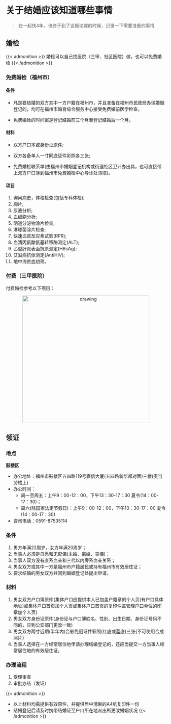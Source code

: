 # 关于结婚应该知道哪些事情

>在一起快4年，也终于到了谈婚论嫁的时候，记录一下需要准备的事情<!--more-->

## 婚检
{{< admonition >}}
婚检可以自己找医院（三甲、社区医院）做，也可以免费婚检
{{< /admonition >}}
### 免费婚检（福州市）
#### 条件
- 凡是要结婚的双方其中一方户籍在福州市，并且准备在福州市民政局办理婚姻登记的，均可在福州市婚育综合服务中心接受免费婚前医学检查。

- 免费婚检的时间窗是登记结婚前三个月至登记结婚后一个月。

#### 材料
- 双方户口本或身份证原件;

- 双方各备单人一寸同底证件彩照各三张;

- 免费婚检联系单(由福州市婚姻登记机构或街道社区卫计办出具，也可直接带上双方户口簿到福州市免费婚检中心导诊处领取)。

#### 项目
1. 询问病史，体格检查(包括专科体检);
2. 胸片;
3. 尿液分析;
4. 血细胞分析;
5. 阴道分泌物涂片检查;
6. 淋球菌涂片检查;
7. 快速血浆反应素试验(RPR);
8. 血清丙氨酸氨基转移酶测定(ALT);
9. 乙型肝炎表面抗原测定(HBsAg);
10. 艾滋病抗体测定(AntiHIV);
11. 地中海贫血初筛。

### 付费（三甲医院）
付费婚检参考以下项目：
<div align=center>
<img src="https://s1.vika.cn/space/2022/10/11/89816b631c9c48429cc86b5bb17109fa" alt="drawing" style="width:400px;"/>
</div>


## 领证
### 地点
**鼓楼区**

- 办公地址：福州市鼓楼区五四路119号嘉信大厦(五四路新华都对面)三楼(麦当劳楼上)
- 办公时间：
	- 周一至周五：上午9：00-12：00，下午13：30-17：30 夏令(14：00-17：30)；
	- 周六(除国家法定节假日)：上午9：00-12：00，下午13：30-17：00 夏令(14：00-17：30)
- 咨询电话：0591-87535114

### 条件
1. 男方年满22周岁，女方年满20周岁；  
2. 当事人必须是自愿和无配偶(未婚、离婚、丧偶)；
3. 当事人双方没有直系血亲和三代以内旁系血亲关系；
4. 男女双方或其中一方是福州市户籍居民或持有福州市有效居住证；  
5. 要求结婚的男女双方共同到婚姻登记处提出申请。

### 材料
1. 男女双方户口簿原件{集体户口应提供本人已加盖户籍章的个人页(有户口具体地址)或集体户口首页加个人页或集体户口首页的复印件盖管理户口单位的印章加个人页}
2. 男女双方身份证原件(身份证与户口簿姓名、性别、出生日期、身份证号码不同的，应到公安部门更改一致)
3. 男女双方两寸近期(半年内)合影免冠证件彩照(红底或蓝底)三张{不可使用合成照片}
4. 当事人选择在一方经常居住地申请办理结婚登记的，还应当提交一方当事人经常居住地的有效居住证。

### 办理流程
1. 受理审查
2. 审批办结（发证）

{{< admonition >}}
- 以上材料均需提供有效原件，并提供居中清晰的A4纸复印件一份
- 结婚登记后请及时携带结婚证至户口所在地派出所更改婚姻状况
{{< /admonition >}}


